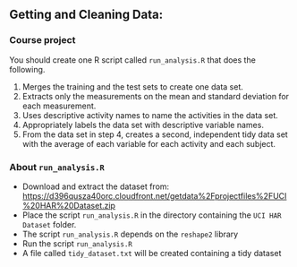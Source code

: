 Getting and Cleaning Data: 
--------------------------
### Course project

You should create one R script called `run_analysis.R` that does the following.  
1. Merges the training and the test sets to create one data set.  
2. Extracts only the measurements on the mean and standard deviation for each measurement.  
3. Uses descriptive activity names to name the activities in the data set.  
4. Appropriately labels the data set with descriptive variable names.  
5. From the data set in step 4, creates a second, independent tidy data set with the average of each variable for each activity and each subject.

### About `run_analysis.R`

- Download and extract the dataset from: <https://d396qusza40orc.cloudfront.net/getdata%2Fprojectfiles%2FUCI%20HAR%20Dataset.zip>
- Place the script `run_analysis.R` in the directory containing the `UCI HAR Dataset` folder.
- The script `run_analysis.R` depends on the `reshape2` library
- Run the script `run_analysis.R`
- A file called `tidy_dataset.txt` will be created containing a tidy dataset

